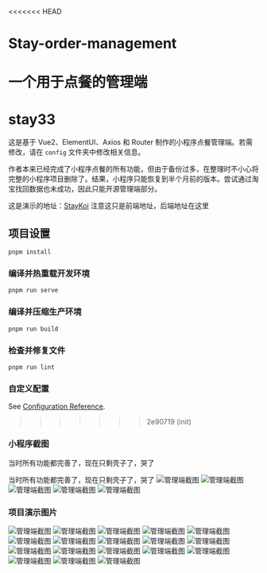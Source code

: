 <<<<<<< HEAD
# Stay-order-management
一个用于点餐的管理端
=======
# stay33
这是基于 Vue2、ElementUI、Axios 和 Router 制作的小程序点餐管理端。若需修改，请在 `config` 文件夹中修改相关信息。

作者本来已经完成了小程序点餐的所有功能，但由于备份过多，在整理时不小心将完整的小程序项目删除了。结果，小程序只能恢复到半个月前的版本。尝试通过淘宝找回数据也未成功，因此只能开源管理端部分。

这是演示的地址：[StayKoi](https://fo.staykoi.asia)
注意这只是前端地址，后端地址在这里
## 项目设置
```
pnpm install
```

### 编译并热重载开发环境
```
pnpm run serve
```

### 编译并压缩生产环境
```
pnpm run build
```

### 检查并修复文件
```
pnpm run lint
```

### 自定义配置
See [Configuration Reference](https://cli.vuejs.org/config/).
>>>>>>> 2e90719 (init)
>>>>>>> 
### 小程序截图 

当时所有功能都完善了，现在只剩壳子了，哭了

当时所有功能都完善了，现在只剩壳子了，哭了
![管理端截图](https://qiniu.staykoi.asia/github/%E5%B0%8F%E7%A8%8B%E5%BA%8F/%E5%BE%AE%E4%BF%A1%E5%9B%BE%E7%89%87_20240615102556.png)
![管理端截图](https://qiniu.staykoi.asia/github/%E5%B0%8F%E7%A8%8B%E5%BA%8F/%E5%BE%AE%E4%BF%A1%E5%9B%BE%E7%89%87_20240615102613.png)
![管理端截图](https://qiniu.staykoi.asia/github/%E5%B0%8F%E7%A8%8B%E5%BA%8F/%E5%BE%AE%E4%BF%A1%E5%9B%BE%E7%89%87_20240615102616.png)
![管理端截图](https://qiniu.staykoi.asia/github/%E5%B0%8F%E7%A8%8B%E5%BA%8F/%E5%BE%AE%E4%BF%A1%E5%9B%BE%E7%89%87_20240615102619.png)
![管理端截图](https://qiniu.staykoi.asia/github/%E5%B0%8F%E7%A8%8B%E5%BA%8F/%E5%BE%AE%E4%BF%A1%E5%9B%BE%E7%89%87_20240615102622.png)



### 项目演示图片
![管理端截图](https://qiniu.staykoi.asia/github/%E5%BE%AE%E4%BF%A1%E5%9B%BE%E7%89%87_20240615094823.png)
![管理端截图](https://qiniu.staykoi.asia/github/%E5%BE%AE%E4%BF%A1%E5%9B%BE%E7%89%87_20240615094908.png)
![管理端截图](https://qiniu.staykoi.asia/github/%E5%BE%AE%E4%BF%A1%E5%9B%BE%E7%89%87_20240615094911.png)
![管理端截图](https://qiniu.staykoi.asia/github/%E5%BE%AE%E4%BF%A1%E5%9B%BE%E7%89%87_20240615094915.png)
![管理端截图](https://qiniu.staykoi.asia/github/%E5%BE%AE%E4%BF%A1%E5%9B%BE%E7%89%87_20240615094918.png)
![管理端截图](https://qiniu.staykoi.asia/github/%E5%BE%AE%E4%BF%A1%E5%9B%BE%E7%89%87_20240615094921.png)
![管理端截图](https://qiniu.staykoi.asia/github/%E5%BE%AE%E4%BF%A1%E5%9B%BE%E7%89%87_20240615094924.png)
![管理端截图](https://qiniu.staykoi.asia/github/%E5%BE%AE%E4%BF%A1%E5%9B%BE%E7%89%87_20240615094927.png)
![管理端截图](https://qiniu.staykoi.asia/github/%E5%BE%AE%E4%BF%A1%E5%9B%BE%E7%89%87_20240615094930.png)
![管理端截图](https://qiniu.staykoi.asia/github/%E5%BE%AE%E4%BF%A1%E5%9B%BE%E7%89%87_20240615094933.png)
![管理端截图](https://qiniu.staykoi.asia/github/%E5%BE%AE%E4%BF%A1%E5%9B%BE%E7%89%87_20240615094936.png)
![管理端截图](https://qiniu.staykoi.asia/github/%E5%BE%AE%E4%BF%A1%E5%9B%BE%E7%89%87_20240615094940.png)
![管理端截图](https://qiniu.staykoi.asia/github/%E5%BE%AE%E4%BF%A1%E5%9B%BE%E7%89%87_20240615094943.png)
![管理端截图](https://qiniu.staykoi.asia/github/%E5%BE%AE%E4%BF%A1%E5%9B%BE%E7%89%87_20240615094946.png)
![管理端截图](https://qiniu.staykoi.asia/github/%E5%BE%AE%E4%BF%A1%E5%9B%BE%E7%89%87_20240615094949.png)
![管理端截图](https://qiniu.staykoi.asia/github/%E5%BE%AE%E4%BF%A1%E5%9B%BE%E7%89%87_20240615094952.png)
![管理端截图](https://qiniu.staykoi.asia/github/%E5%BE%AE%E4%BF%A1%E5%9B%BE%E7%89%87_20240615094955.png)
![管理端截图](https://qiniu.staykoi.asia/github/%E5%BE%AE%E4%BF%A1%E5%9B%BE%E7%89%87_20240615094958.png)
